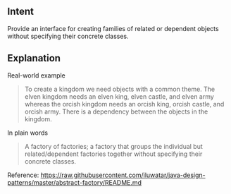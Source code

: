 ## Intent

Provide an interface for creating families of related or dependent
objects without specifying their concrete classes.


## Explanation

Real-world example

> To create a kingdom we need objects with a common theme. The elven kingdom needs an elven king, elven castle, and elven army whereas the orcish kingdom needs an orcish king, orcish castle, and orcish army. There is a dependency between the objects in the kingdom.

In plain words

> A factory of factories; a factory that groups the individual but related/dependent factories together without specifying their concrete classes.


Reference: https://raw.githubusercontent.com/iluwatar/java-design-patterns/master/abstract-factory/README.md
